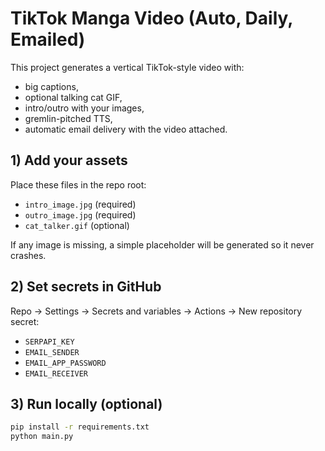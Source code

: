 # TikTok Manga Video (Auto, Daily, Emailed)

This project generates a vertical TikTok-style video with:
- big captions,
- optional talking cat GIF,
- intro/outro with your images,
- gremlin-pitched TTS,
- automatic email delivery with the video attached.

## 1) Add your assets
Place these files in the repo root:
- `intro_image.jpg` (required)
- `outro_image.jpg` (required)
- `cat_talker.gif` (optional)

If any image is missing, a simple placeholder will be generated so it never crashes.

## 2) Set secrets in GitHub
Repo → Settings → Secrets and variables → Actions → New repository secret:
- `SERPAPI_KEY`
- `EMAIL_SENDER`
- `EMAIL_APP_PASSWORD`
- `EMAIL_RECEIVER`

## 3) Run locally (optional)
```bash
pip install -r requirements.txt
python main.py
